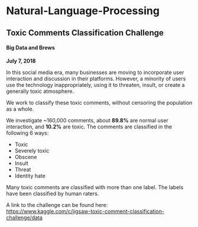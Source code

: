# Natural-Language-Processing


## Toxic Comments Classification Challenge

#### Big Data and Brews

**July 7, 2018**


In this social media era, many businesses are moving to incorporate user interaction and discussion in their platforms. However, a minority of users use the technology inappropriately, using it to threaten, insult, or create a generally toxic atmosphere. 

We work to classify these toxic comments, without censoring the population as a whole. 

We investigate ~160,000 comments, about **89.8%** are normal user interaction, and **10.2%** are toxic. The comments are classified in the following 6 ways: 
 * Toxic
 * Severely toxic
 * Obscene
 * Insult
 * Threat
 * Identity hate

Many toxic comments are classified with more than one label. The labels have been classified by human raters. 

A link to the challenge can be found here: 
https://www.kaggle.com/c/jigsaw-toxic-comment-classification-challenge/data

